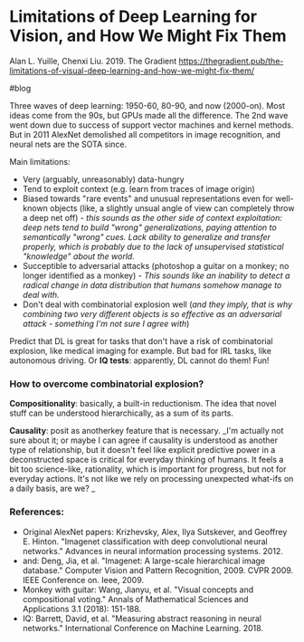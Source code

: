 # Limitations of Deep Learning for Vision, and How We Might Fix Them

Alan L. Yuille, Chenxi Liu. 2019. The Gradient
https://thegradient.pub/the-limitations-of-visual-deep-learning-and-how-we-might-fix-them/

#blog

Three waves of deep learning: 1950-60, 80-90, and now (2000-on). Most ideas come from the 90s, but GPUs made all the difference. The 2nd wave went down due to success of support vector machines and kernel methods. But in 2011 AlexNet demolished all competitors in image recognition, and neural nets are the SOTA since. 

Main limitations:
* Very (arguably, unreasonably) data-hungry
* Tend to exploit context (e.g. learn from traces of image origin)
* Biased towards "rare events" and unusual representations even for well-known objects (like, a slightly unsual angle of view can completely throw a deep net off) _- this sounds as the other side of context exploitation: deep nets tend to build "wrong" generalizations, paying attention to semantically "wrong" cues. Lack ability to generalize and transfer properly, which is probably due to the lack of unsupervised statistical "knowledge" about the world._
* Succeptible to adversarial attacks (photoshop a guitar on a monkey; no longer identified as a monkey) _- This sounds like an inability to detect a radical change in data distribution that humans somehow manage to deal with._
* Don't deal with combinatorial explosion well (_and they imply, that is why combining two very different objects is so effective as an adversarial attack - something I'm not sure I agree with_)

Predict that DL is great for tasks that don't have a risk of combinatorial explosion, like medical imaging for example. But bad for IRL tasks, like autonomous driving. Or **IQ tests**: apparently, DL cannot do them! Fun!

### How to overcome combinatorial explosion?

**Compositionality**: basically, a built-in reductionism. The idea that novel stuff can be understood hierarchically, as a sum of its parts.

**Causality**: posit as anotherkey feature that is necessary. _I'm actually not sure about it; or maybe I can agree if causality is understood as another type of relationship, but it doesn't feel like explicit predictive power in a deconstructed space is critical for everyday thinking of humans. It feels a bit too science-like, rationality, which is important for progress, but not for everyday actions. It's not like we rely on processing unexpected what-ifs on a daily basis, are we? _

### References:

* Original AlexNet papers: Krizhevsky, Alex, Ilya Sutskever, and Geoffrey E. Hinton. "Imagenet classification with deep convolutional neural networks." Advances in neural information processing systems. 2012.
* and: Deng, Jia, et al. "Imagenet: A large-scale hierarchical image database." Computer Vision and Pattern Recognition, 2009. CVPR 2009. IEEE Conference on. Ieee, 2009.
* Monkey with guitar: Wang, Jianyu, et al. "Visual concepts and compositional voting." Annals of Mathematical Sciences and Applications 3.1 (2018): 151-188.
* IQ: Barrett, David, et al. "Measuring abstract reasoning in neural networks." International Conference on Machine Learning. 2018.